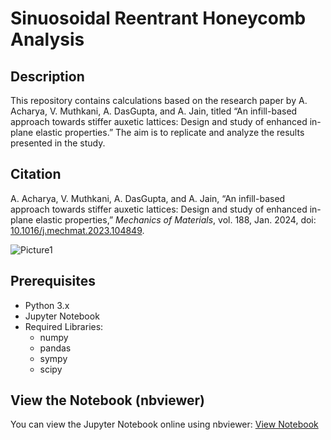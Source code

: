 # Sinuosoidal Reentrant Honeycomb Analysis

## Description
This repository contains calculations based on the research paper by A. Acharya, V. Muthkani, A. DasGupta, and A. Jain, titled “An infill-based approach towards stiffer auxetic lattices: Design and study of enhanced in-plane elastic properties.” The aim is to replicate and analyze the results presented in the study.

## Citation
A. Acharya, V. Muthkani, A. DasGupta, and A. Jain, “An infill-based approach towards stiffer auxetic lattices: Design and study of enhanced in-plane elastic properties,” *Mechanics of Materials*, vol. 188, Jan. 2024, doi: [10.1016/j.mechmat.2023.104849](https://doi.org/10.1016/j.mechmat.2023.104849).


![Picture1](https://github.com/user-attachments/assets/23e4a6b1-8a82-4249-9f50-113879f43426)

## Prerequisites
- Python 3.x
- Jupyter Notebook
- Required Libraries:
  - numpy
  - pandas
  - sympy
  - scipy


## View the Notebook (nbviewer)
You can view the Jupyter Notebook online using nbviewer: [View Notebook](https://nbviewer.org/github/LastElectron/Metamaterial-Sinuosoidal_Reentrant_Honeycomb/blob/94285064d548c0cdec60dd3a772c3e5216778693/SRH_Analytical.ipynb)
